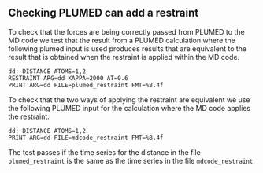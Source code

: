 Checking PLUMED can add a restraint
-----------------------------------

To check that the forces are being correctly passed from PLUMED to the MD code we test that the result from a PLUMED
calculation where the following plumed input is used produces results that are equivalent to the result that is obtained
when the restraint is applied within the MD code.

```plumed
dd: DISTANCE ATOMS=1,2 
RESTRAINT ARG=dd KAPPA=2000 AT=0.6
PRINT ARG=dd FILE=plumed_restraint FMT=%8.4f
```

To check that the two ways of applying the restraint are equivalent we use the following PLUMED input for the calculation
where the MD code applies the restraint:

```plumed
dd: DISTANCE ATOMS=1,2 
PRINT ARG=dd FILE=mdcode_restraint FMT=%8.4f
```

The test passes if the time series for the distance in the file `plumed_restraint` is the same as the time series in the file
`mdcode_restraint`.
